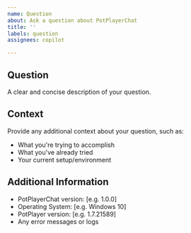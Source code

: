 ```yaml
---
name: Question
about: Ask a question about PotPlayerChat
title: ''
labels: question
assignees: copilot

---
```


## Question
A clear and concise description of your question.

## Context
Provide any additional context about your question, such as:
- What you're trying to accomplish
- What you've already tried
- Your current setup/environment

## Additional Information
- PotPlayerChat version: [e.g. 1.0.0]
- Operating System: [e.g. Windows 10]
- PotPlayer version: [e.g. 1.7.21589]
- Any error messages or logs 